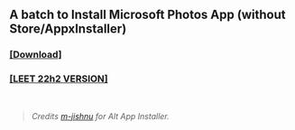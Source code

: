 ## A batch to Install Microsoft Photos App (without Store/AppxInstaller)

### [[Download]](https://github.com/gzmatte/ms-photos/releases/download/1/P-Installer.bat)

### [[LEET 22h2 VERSION]](https://github.com/gzmatte/ms-photos/releases/download/1/ms-photos.bat)

</br> 


> _Credits [m-jishnu](https://github.com/m-jishnu/alt-app-installer) for Alt App Installer._
